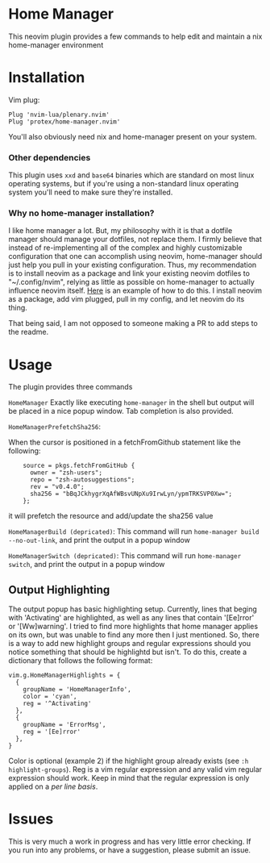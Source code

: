 # Home Manager
This neovim plugin provides a few commands to help edit and maintain a nix home-manager environment

# Installation
Vim plug:
```
Plug 'nvim-lua/plenary.nvim'
Plug 'protex/home-manager.nvim'
```

You'll also obviously need nix and home-manager present on your system.

### Other dependencies
This plugin uses `xxd` and `base64` binaries which are standard on most linux operating systems, but if you're using a non-standard linux operating system you'll need to make sure they're installed.

### Why no home-manager installation?
I like home manager a lot. But, my philosophy with it is that a dotfile manager should manage your dotfiles, not replace them. I firmly believe that instead of re-implementing all of the complex and highly customizable configuration that one can accomplish using neovim, home-manager should just help you pull in your existing configuration. Thus, my recommendation is to install neovim as a package and link your existing neovim dotfiles to "~/.config/nvim", relying as little as possible on home-manager to actually influence neovim itself. [Here](https://github.com/protex/home/blob/master/home.nix) is an example of how to do this. I install neovim as a package, add vim plugged, pull in my config, and let neovim do its thing.

That being said, I am not opposed to someone making a PR to add steps to the readme.

# Usage
The plugin provides three commands 

`HomeManager`
Exactly like executing `home-manager` in the shell but output will be placed in a nice popup window. Tab completion is also provided.

`HomeManagerPrefetchSha256`:

When the cursor is positioned in a fetchFromGithub statement like the following:
```
    source = pkgs.fetchFromGitHub {
      owner = "zsh-users";
      repo = "zsh-autosuggestions";
      rev = "v0.4.0";
      sha256 = "bBqJCkhygrXqAfWBsvUNpXu9IrwLyn/ypmTRKSVP0Xw=";
    };
```
it will prefetch the resource and add/update the sha256 value

`HomeManagerBuild (depricated)`:
This command will run `home-manager build --no-out-link`, and print the output in a popup window

`HomeManagerSwitch (depricated)`:
This command will run `home-manager switch`, and print the output in a popup window


## Output Highlighting
The output popup has basic highlighting setup. Currently, lines that beging with 'Activating' are highlighted, as well as any lines that contain '[Ee]rror' or '[Ww]warning'. I tried to find more highlights that home manager applies on its own, but was unable to find any more then I just mentioned. So, there is a way to add new highlight groups and regular expressions should you notice something that should be highlightd but isn't. To do this, create a dictionary that follows the following format:
```
vim.g.HomeManagerHighlights = {
  {
    groupName = 'HomeManagerInfo',
    color = 'cyan',
    reg = '^Activating'
  },
  {
    groupName = 'ErrorMsg',
    reg = '[Ee]rror'
  },
}
```
Color is optional (example 2) if the highlight group already exists (see `:h highlight-groups`). Reg is a vim regular expression and any valid vim regular expression should work. Keep in mind that the regular expression is only applied on a *per line basis*.

# Issues
This is very much a work in progress and has very little error checking. If you run into any problems, or have a suggestion, please submit an issue.



